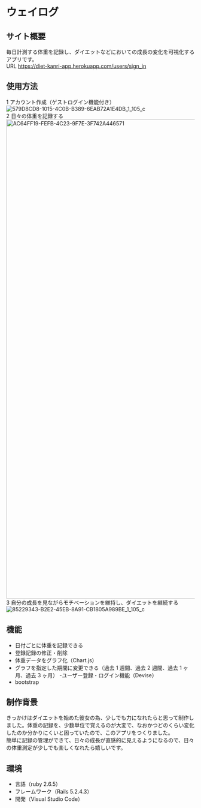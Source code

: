 # ウェイログ

## サイト概要

毎日計測する体重を記録し、ダイエットなどにおいての成長の変化を可視化するアプリです。  
URL https://diet-kanri-app.herokuapp.com/users/sign_in

## 使用方法

1 アカウント作成（ゲストログイン機能付き）  
![579D8CD8-1015-4C0B-B389-6EAB72A1E4DB_1_105_c](https://user-images.githubusercontent.com/64693238/91593000-5cd63900-e99a-11ea-9e86-33267efe9d51.jpeg)  
2 日々の体重を記録する  
<img width="1278" alt="AC64FF19-FEFB-4C23-9F7E-3F742A446571" src="https://user-images.githubusercontent.com/64693238/91593015-65c70a80-e99a-11ea-9364-d5bc317d9a78.png">  
3 自分の成長を見ながらモチベーションを維持し、ダイエットを継続する  
![85229343-B2E2-45EB-8A91-CB1805A989BE_1_105_c](https://user-images.githubusercontent.com/64693238/91593033-6c558200-e99a-11ea-8f9d-76c2200a64c7.jpeg)

## 機能

- 日付ごとに体重を記録できる
- 登録記録の修正・削除
- 体重データをグラフ化（Chart.js）
- グラフを指定した期間に変更できる（過去 1 週間、過去 2 週間、過去 1 ヶ月、過去 3 ヶ月） -ユーザー登録・ログイン機能（Devise）
- bootstrap

## 制作背景

きっかけはダイエットを始めた彼女の為、少しでも力になれたらと思って制作しました。体重の記録を、少数単位で覚えるのが大変で、なおかつどのくらい変化したのか分かりにくいと困っていたので、このアプリをつくりました。  
簡単に記録の管理ができて、日々の成長が直感的に見えるようになるので、日々の体重測定が少しでも楽しくなれたら嬉しいです。

## 環境

- 言語（ruby 2.6.5）
- フレームワーク（Rails 5.2.4.3）
- 開発（Visual Studio Code）
